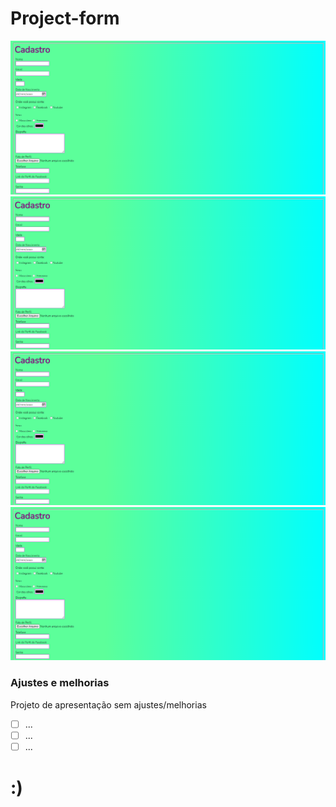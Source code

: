# Project-form

<img src="./xForm.png" width="800px">
<img src="./xForm.png" width="800px">
<img src="./xForm.png" width="800px">
<img src="./xForm.png" width="800px">

### Ajustes e melhorias

Projeto de apresentação sem ajustes/melhorias

- [ ] ...
- [ ] ...
- [ ] ...

# :)
